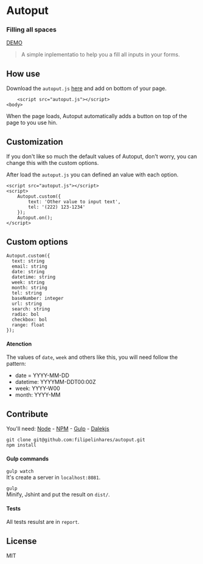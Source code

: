 # Autoput
### Filling all spaces
[DEMO](http://filipelinhares.github.io/autoput)

> A simple inplementatio to help you a fill all inputs in your forms.

## How use

Download the `autoput.js` [here]() and add on bottom of your page.

```
    <script src="autoput.js"></script>
<body>

```

When the page loads, Autoput automatically adds a button on top of the page to you use hin.

## Customization

If you don't like so much the default values of Autoput, don't worry, you can change this with the custom options.

After load the `autoput.js` you can defined an value with each option.

```
<script src="autoput.js"></script>
<script>
    Autoput.custom({
        text: 'Other value to input text',
        tel: '(222) 123-1234'
    });
    Autoput.on();
</script>
```

## Custom options

```
Autoput.custom({
  text: string
  email: string
  date: string
  datetime: string
  week: string
  month: string
  tel: string
  baseNumber: integer
  url: string
  search: string
  radio: bol
  checkbox: bol
  range: float
});
```

#### Atenction

The values of `date`, `week` and others like this, you will need follow the pattern:

- date = YYYY-MM-DD
- datetime: YYYYMM-DDT00:00Z
- week: YYYY-W00
- month: YYYY-MM

## Contribute

You'll need:
[Node](http://nodejs.org/) - [NPM](https://www.npmjs.org/) - [Gulp](http://gulpjs.com/) - [Dalekjs](http://dalekjs.com/)

`git clone git@github.com:filipelinhares/autoput.git`  
`npm install`

#### Gulp commands

`gulp watch`  
It's create a server in `localhost:8081`.

`gulp`  
Minify, Jshint and put the result on `dist/`.

#### Tests
All tests resulst are in `report`.

## License
MIT
